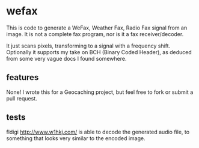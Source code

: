 # wefax

This is code to generate a WeFax, Weather Fax, Radio Fax signal from an image. It is not a complete fax program, nor is it a fax receiver/decoder. 

It just scans pixels, transforming to a signal with a frequency shift. Optionally it supports my take on BCH (Binary Coded Header), as deduced from some very vague docs I found somewhere.

## features

None! I wrote this for a Geocaching project, but feel free to fork or submit a pull request.

## tests

fldigi http://www.w1hkj.com/ is able to decode the generated audio file, to something that looks very similar to the encoded image.
